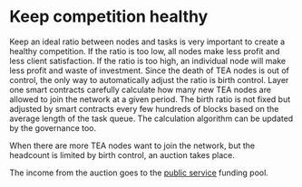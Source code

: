 # Keep competition healthy
Keep an ideal ratio between nodes and tasks is very important to create a healthy competition. If the ratio is too low, all nodes make less profit and less client satisfaction. If the ratio is too high, an individual node will make less profit and waste of investment. 
Since the death of TEA nodes is out of control, the only way to automatically adjust the ratio is birth control. Layer one smart contracts carefully calculate how many new TEA nodes are allowed to join the network at a given period. The birth ratio is not fixed but adjusted by smart contracts every few hundreds of blocks based on the average length of the task queue. The calculation algorithm can be updated by the governance too.

When there are more TEA nodes want to join the network, but the headcount is limited by birth control, an auction takes place. 

The income from the auction goes to the [public service](Public_services.md) funding pool. 
